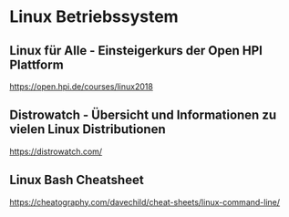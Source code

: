 # Linux Betriebssystem

## Linux für Alle - Einsteigerkurs der Open HPI Plattform

https://open.hpi.de/courses/linux2018

## Distrowatch - Übersicht und Informationen zu vielen Linux Distributionen

https://distrowatch.com/

## Linux Bash Cheatsheet

https://cheatography.com/davechild/cheat-sheets/linux-command-line/




